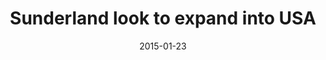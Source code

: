 ---
title: Sunderland look to expand into USA
date: 2015-01-23
link: "http://bit.ly/15y4xjY"
source: Tribal Football
---